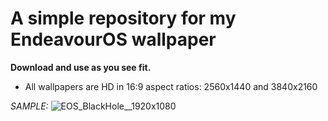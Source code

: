 # **A simple repository for my EndeavourOS wallpaper**

**Download and use as you see fit.**

* All wallpapers are HD in 16:9 aspect ratios: 2560x1440 and 3840x2160


*SAMPLE:*
![EOS_BlackHole__1920x1080](https://github.com/UncleSpellbinder/EOS-HD-Wallpaper/assets/5428100/2e90830c-3016-49ac-b244-49400dea1640)
